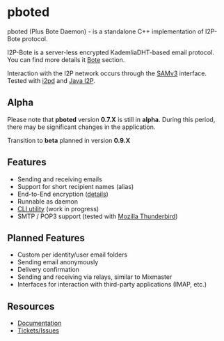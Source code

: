 # pboted

pboted (Plus Bote Daemon) - is a standalone C++ implementation of I2P-Bote protocol.

I2P-Bote is a server-less encrypted KademliaDHT-based email protocol.   
You can find more details it [Bote](bote/v5/version5.md) section.

Interaction with the I2P network occurs through the [SAMv3](https://geti2p.net/en/docs/api/samv3) interface.
Tested with [i2pd](https://github.com/PurpleI2P/i2pd) and [Java I2P](https://github.com/i2p/i2p.i2p).

## Alpha

Please note that **pboted** version **0.7.X** is still in **alpha**.
During this period, there may be significant changes in the application.

Transition to **beta** planned in version **0.9.X**

## Features

- Sending and receiving emails
- Support for short recipient names (alias)
- End-to-End encryption ([details](bote/v5/cryptography/))
- Runnable as daemon
- [CLI utility](https://github.com/polistern/pbotectl) (work in progress)
- SMTP / POP3 support (tested with [Mozilla Thunderbird](https://www.thunderbird.net/en-US/))

## Planned Features

- Custom per identity/user email folders
- Sending email anonymously
- Delivery confirmation
- Sending and receiving via relays, similar to Mixmaster
- Interfaces for interaction with third-party applications (IMAP, etc.)

## Resources

- [Documentation](https://pboted.readthedocs.io/en/latest/)
- [Tickets/Issues](https://github.com/polistern/pboted/issues)
